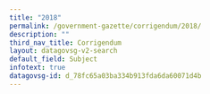 ```yaml
---
title: "2018"
permalink: /government-gazette/corrigendum/2018/
description: ""
third_nav_title: Corrigendum
layout: datagovsg-v2-search
default_field: Subject
infotext: true
datagovsg-id: d_78fc65a03ba334b913fda6da60071d4b
---
```

